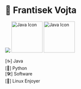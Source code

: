 # 👋 Frantisek Vojta


<img src="https://github-readme-stats.vercel.app/api/top-langs/?username=Frantisek-vojta&layout=compact&theme=vision-friendly-dark"> <img src="https://techstack-generator.vercel.app/python-icon.svg" alt="Java Icon" width="100">
<img src="https://techstack-generator.vercel.app/java-icon.svg" alt="Java Icon" width="100"> <br> 

    
[☕] Java  
[🐍] Python  
[🛠️] Software                                                                                                                                                                                                                                                                                                                                                                                                                                                                                                                                                                                                            
[🐧] Linux Enjoyer
